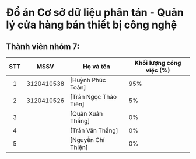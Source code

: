 # Đồ án Cơ sở dữ liệu phân tán - Quản lý cửa hàng bán thiết bị công nghệ
## Thành viên nhóm 7:
|STT  |MSSV        |Họ và tên            |Khối lượng công việc (%)  |
|:---:|:----------:|---------------------|--------------------------|
|1    |3120410538  |[Huỳnh Phúc Toàn]    |95%                       |
|2    |3120410526  |[Trần Ngọc Thảo Tiên]|5%                        |
|3    |            |[Quản Xuân Thắng]    |0%                        |
|4    |            |[Trần Văn Thắng]     |0%                        |
|5    |            |[Nguyễn Chí Thiện]   |0%                        |

